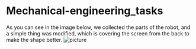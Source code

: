 # Mechanical-engineering_tasks
As you can see in the image below, we collected the parts of the robot, and a simple thing was modified, which is covering the screen from the back to make the shape better.
![picture]()
